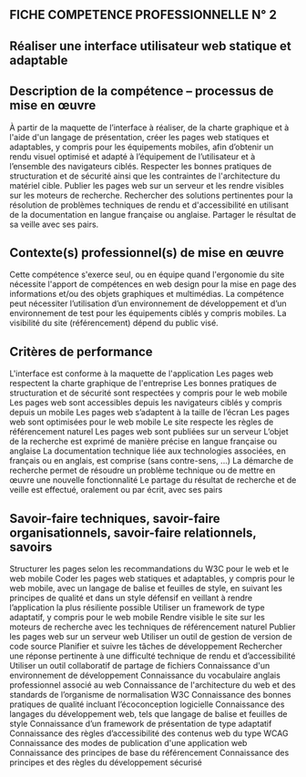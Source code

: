 FICHE COMPETENCE PROFESSIONNELLE N° 2
------------------------------------------

Réaliser une interface utilisateur web statique et adaptable
------------------------------------------

Description de la compétence – processus de mise en œuvre
------------------------------------------

À partir de la maquette de l’interface à réaliser, de la charte graphique et à l'aide d'un langage de
présentation, créer les pages web statiques et adaptables, y compris pour les équipements mobiles, afin
d’obtenir un rendu visuel optimisé et adapté à l’équipement de l’utilisateur et à l’ensemble des navigateurs
ciblés.
Respecter les bonnes pratiques de structuration et de sécurité ainsi que les contraintes de l'architecture du
matériel cible.
Publier les pages web sur un serveur et les rendre visibles sur les moteurs de recherche.
Rechercher des solutions pertinentes pour la résolution de problèmes techniques de rendu et
d'accessibilité en utilisant de la documentation en langue française ou anglaise.
Partager le résultat de sa veille avec ses pairs.

Contexte(s) professionnel(s) de mise en œuvre
------------------------------------------

Cette compétence s'exerce seul, ou en équipe quand l'ergonomie du site nécessite l'apport de
compétences en web design pour la mise en page des informations et/ou des objets graphiques et
multimédias. La compétence peut nécessiter l’utilisation d’un environnement de développement et d’un
environnement de test pour les équipements ciblés y compris mobiles. La visibilité du site (référencement)
dépend du public visé.

Critères de performance
------------------------------------------

L'interface est conforme à la maquette de l'application
Les pages web respectent la charte graphique de l'entreprise
Les bonnes pratiques de structuration et de sécurité sont respectées y compris pour le web mobile
Les pages web sont accessibles depuis les navigateurs ciblés y compris depuis un mobile
Les pages web s’adaptent à la taille de l’écran
Les pages web sont optimisées pour le web mobile
Le site respecte les règles de référencement naturel
Les pages web sont publiées sur un serveur
L’objet de la recherche est exprimé de manière précise en langue française ou anglaise
La documentation technique liée aux technologies associées, en français ou en anglais, est comprise
(sans contre-sens, ...)
La démarche de recherche permet de résoudre un problème technique ou de mettre en œuvre une
nouvelle fonctionnalité
Le partage du résultat de recherche et de veille est effectué, oralement ou par écrit, avec ses pairs

Savoir-faire techniques, savoir-faire organisationnels, savoir-faire relationnels, savoirs
------------------------------------------

Structurer les pages selon les recommandations du W3C pour le web et le web mobile
Coder les pages web statiques et adaptables, y compris pour le web mobile, avec un langage de balise et
feuilles de style, en suivant les principes de qualité et dans un style défensif en veillant à rendre
l’application la plus résiliente possible
Utiliser un framework de type adaptatif, y compris pour le web mobile
Rendre visible le site sur les moteurs de recherche avec les techniques de référencement naturel
Publier les pages web sur un serveur web
Utiliser un outil de gestion de version de code source
Planifier et suivre les tâches de développement
Rechercher une réponse pertinente à une difficulté technique de rendu et d’accessibilité
Utiliser un outil collaboratif de partage de fichiers
Connaissance d'un environnement de développement
Connaissance du vocabulaire anglais professionnel associé au web
Connaissance de l'architecture du web et des standards de l’organisme de normalisation W3C
Connaissance des bonnes pratiques de qualité incluant l’écoconception logicielle
Connaissance des langages du développement web, tels que langage de balise et feuilles de style
Connaissance d’un framework de présentation de type adaptatif
Connaissance des règles d’accessibilité des contenus web du type WCAG
Connaissance des modes de publication d'une application web
Connaissance des principes de base du référencement
Connaissance des principes et des règles du développement sécurisé

